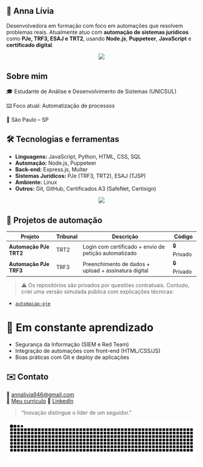 ## 🩷 Anna Lívia
Desenvolvedora em formação com foco em automações que resolvem problemas reais. Atualmente atuo com **automação de sistemas jurídicos** como **PJe, TRF3, ESAJ e TRT2**, usando **Node.js**, **Puppeteer**, **JavaScript** e **certificado digital**.

<p align="center">
  <a href="https://skillicons.dev">
    <img src="https://skillicons.dev/icons?i=nodejs,js,html,css,mysql,linux" />
  </a>
</p>

## Sobre mim

🎓 Estudante de Análise e Desenvolvimento de Sistemas (UNICSUL)

⌨️ Foco atual: Automatização de processos 

📍 São Paulo – SP

## 🛠️ Tecnologias e ferramentas

- **Linguagens:** JavaScript, Python, HTML, CSS, SQL
- **Automação:** Node.js, Puppeteer
- **Back-end:** Express.js, Multer
- **Sistemas Jurídicos:** PJe (TRF3, TRT2), ESAJ (TJSP)
- **Ambiente:** Linux
- **Outros:** Git, GitHub, Certificados A3 (SafeNet, Certisign)

<p align="center">
  <img src="https://github-readme-stats.vercel.app/api/top-langs/?username=AnnaLivia19&layout=compact&theme=dracula" />
</p>




## 📁 Projetos de automação

| Projeto                    | Tribunal | Descrição                                          | Código |
|---------------------------|----------|----------------------------------------------------|--------|
| **Automação PJe TRT2**    | TRT2     | Login com certificado + envio de petição automatizado | 🔒 Privado |
| **Automação PJe TRF3**    | TRF3     | Preenchimento de dados + upload + assinatura digital | 🔒 Privado |

> ⚠️ Os repositórios são privados por questões contratuais. Contudo, criei uma versão simulada pública com explicações técnicas:

- [`automacao-pje`](https://github.com/Annalivia19/automacao-Pje-trt-trf)


# 📖 Em constante aprendizado

- Segurança da Informação (SIEM e Red Team)
- Integração de automações com front-end (HTML/CSS/JS)
- Boas práticas com Git e deploy de aplicações

## ✉️ Contato

📧 annalivia946@gmail.com  
📄 [Meu currículo](https://drive.google.com/file/d/1Dk_JXKCvq5oh0Q3w-DwT7HjS_75VaHXY/view?usp=drivesdk) 
🔗 [LinkedIn](http://linkedin.com/in/annalivia)

> “Inovação distingue o líder de um seguidor.”

<picture align="center">
  <source media="(prefers-color-scheme: dark)" srcset="https://raw.githubusercontent.com/AnnaLivia19/AnnaLivia19/output/github-contribution-grid-snake-dark.svg">
  <source media="(prefers-color-scheme: light)" srcset="https://raw.githubusercontent.com/AnnaLivia19/AnnaLivia19/output/github-contribution-grid-snake-dark.svg">
  <img align="center" alt="github contribution grid snake animation" src="https://raw.githubusercontent.com/AnnaLivia19/AnnaLivia19/output/github-contribution-grid-snake.svg">
</picture>
